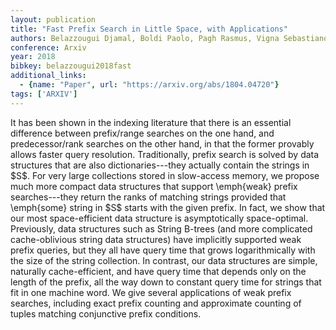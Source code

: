 ```yaml
---
layout: publication
title: "Fast Prefix Search in Little Space, with Applications"
authors: Belazzougui Djamal, Boldi Paolo, Pagh Rasmus, Vigna Sebastiano
conference: Arxiv
year: 2018
bibkey: belazzougui2018fast
additional_links:
  - {name: "Paper", url: "https://arxiv.org/abs/1804.04720"}
tags: ['ARXIV']
---
```

It has been shown in the indexing literature that there is an essential difference between prefix/range searches on the one hand, and predecessor/rank searches on the other hand, in that the former provably allows faster query resolution. Traditionally, prefix search is solved by data structures that are also dictionaries---they actually contain the strings in \$S\$. For very large collections stored in slow-access memory, we propose much more compact data structures that support \emph{weak} prefix searches---they return the ranks of matching strings provided that \emph{some} string in \$S\$ starts with the given prefix. In fact, we show that our most space-efficient data structure is asymptotically space-optimal. Previously, data structures such as String B-trees (and more complicated cache-oblivious string data structures) have implicitly supported weak prefix queries, but they all have query time that grows logarithmically with the size of the string collection. In contrast, our data structures are simple, naturally cache-efficient, and have query time that depends only on the length of the prefix, all the way down to constant query time for strings that fit in one machine word. We give several applications of weak prefix searches, including exact prefix counting and approximate counting of tuples matching conjunctive prefix conditions.